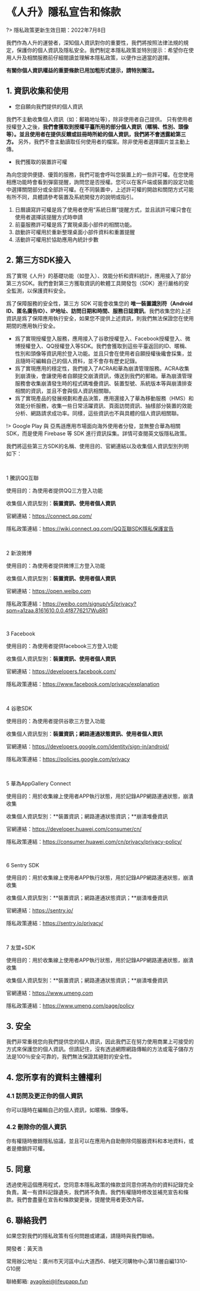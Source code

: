 # 《人升》隱私宣告和條款

?> 隱私政策更新生效日期：2022年7月8日

我們作為人升的運營者，深知個人資訊對你的重要性，我們將按照法律法規的規定，保護你的個人資訊及隱私安全。我們制定本隱私政策並特別提示：希望你在使用人升及相關服務前仔細閱讀並理解本隱私政策，以便作出適當的選擇。

**有關你個人資訊權益的重要條款已用加粗形式提示，請特別關注。**

## 1. 資訊收集和使用

- 您自願向我們提供的個人資訊

我們不主動收集個人資訊（如：郵箱地址等），除非使用者自己提供。
只有使用者授權登入之後，**我們會獲取到授權平臺所用的部分個人資訊（暱稱、性別、頭像等）。並且使用者在提供反饋或註冊時所給的個人資訊，我們將不會透露給第三方。**
另外，我們不會主動讀取任何使用者的檔案。除非使用者選擇圖片並主動上傳。

- 我們獲取的裝置許可權

為向您提供便捷、優質的服務，我們可能會呼叫您裝置上的一些許可權。在您使用相應功能時會看到彈窗提醒，詢問您是否授權。您可以在客戶端或裝置的設定功能中選擇關閉部分或全部許可權。在不同裝置中，上述許可權的開啟和關閉方式可能有所不同，具體請參考裝置及系統開發方的說明或指引。

1. 日曆讀寫許可權是爲了使用者使用“系統日曆”提醒方式，並且該許可權只會在使用者選擇該提醒方式時申請
2. 前臺服務許可權是爲了實現桌面小部件的相關功能。
3. 啟動許可權用於重新整理桌面小部件資料和重置提醒
4. 活動許可權用於協助應用內統計步數


## 2. 第三方SDK接入

爲了實現《人升》的基礎功能（如登入）、效能分析和資料統計，應用接入了部分第三方SDK。我們會對第三方獲取資訊的軟體工具開發包（SDK）進行嚴格的安全監測，以保護資料安全。

爲了保障服務的安全性，第三方 SDK 可能會收集您的 **唯一裝置識別符（Android ID、匿名廣告ID）、IP地址、訪問日期和時間、服務日誌資訊**。我們收集您的上述資訊是爲了保障應用執行安全，如果您不提供上述資訊，則我們無法保證您在使用期間的應用執行安全。

- 爲了實現授權登入服務，應用接入了谷歌授權登入、Facebook授權登入、微博授權登入、QQ授權登入等SDK。我們會獲取到這些平臺返回的ID、暱稱、性別和頭像等資訊用於登入功能。並且只會在使用者自願授權後纔會採集，並且隨時可編輯自己的個人資料，並不會存有歷史記錄。
- 爲了實現應用的穩定性，我們接入了ACRA和華為崩潰管理服務。ACRA收集到崩潰後，會讓使用者自願提交崩潰資訊，傳送到我們的郵箱。華為崩潰管理服務會收集崩潰發生時的程式碼堆疊資訊、裝置型號、系統版本等與崩潰排查相關的資訊，並且不會與個人資訊相關聯。
- 爲了實現產品的發展規劃和產品決策，應用還接入了華為移動服務（HMS）和效能分析服務，收集一些日常活躍資訊、頁面訪問資訊、抽樣部分裝置的效能分析、網路請求成功率。同樣，這些資訊也不與具體的個人資訊相關聯。

!> Google Play 與 亞馬遜應用市場面向海外使用者分發，並無整合華為相關SDK，而是使用 Firebase 等 SDK 進行資訊採集。詳情可查閱英文版隱私政策。

我們將這些第三方SDK的名稱、使用目的、官網連結以及收集個人資訊型別列明如下：

<br />

1 騰訊QQ互聯

使用目的：為使用者提供QQ三方登入功能

收集個人資訊型別：**裝置資訊、使用者個人資訊**

官網連結：https://connect.qq.com/

隱私政策連結：https://wiki.connect.qq.com/QQ互聯SDK隱私保護宣告

<br />

2 新浪微博

使用目的：為使用者提供微博三方登入功能

收集個人資訊型別：**裝置資訊、使用者個人資訊**

官網連結：https://open.weibo.com

隱私政策連結：https://weibo.com/signup/v5/privacy?spm=a1zaa.8161610.0.0.4f8776217Wu8R1

<br />

3 Facebook

使用目的：為使用者提供facebook三方登入功能

收集個人資訊型別：**裝置資訊、使用者個人資訊**

官網連結：https://developers.facebook.com/

隱私政策連結：https://www.facebook.com/privacy/explanation

<br />

4 谷歌SDK

使用目的：為使用者提供谷歌三方登入功能

收集個人資訊型別：**裝置資訊；網路連通狀態資訊、使用者個人資訊**

官網連結：https://developers.google.com/identity/sign-in/android/

隱私政策連結：https://policies.google.com/privacy

<br />

5 華為AppGallery Connect

使用目的：用於收集線上使用者APP執行狀態，用於記錄APP網路連通狀態，崩潰收集

收集個人資訊型別：**裝置資訊；網路連通狀態資訊；**崩潰堆疊資訊

官網連結：https://developer.huawei.com/consumer/cn/

隱私政策連結：https://consumer.huawei.com/cn/privacy/privacy-policy/

<br />

6 Sentry SDK

使用目的：用於收集線上使用者APP執行狀態，用於記錄APP網路連通狀態，崩潰收集

收集個人資訊型別：**裝置資訊；網路連通狀態資訊；**崩潰堆疊資訊

官網連結：https://sentry.io/

隱私政策連結：https://sentry.io/privacy/

<br />

7 友盟+SDK

使用目的：用於收集線上使用者APP執行狀態，用於記錄APP網路連通狀態，崩潰收集

收集個人資訊型別：**裝置資訊；網路連通狀態資訊；**崩潰堆疊資訊

官網連結：https://www.umeng.com

隱私政策連結：https://www.umeng.com/page/policy

## 3. 安全

我們非常重視您向我們提供您的個人資訊，因此我們正在努力使用商業上可接受的方式來保護您的個人資訊。但請記住，沒有透過網際網路傳輸的方法或電子儲存方法是100％安全可靠的，我們無法保證其絕對的安全性。


## 4. 您所享有的資料主體權利

### 4.1 訪問及更正你的個人資訊

你可以隨時在編輯自己的個人資訊，如暱稱、頭像等。

### 4.2 刪除你的個人資訊

你有權隨時撤銷隱私協議，並且可以在應用內自助刪除伺服器資料和本地資料，或者是撤銷許可權。


## 5. 同意

透過使用這個應用程式，您同意本隱私政策的條款並同意你將為你的資料記錄完全負責。萬一有資料記錄遺失，我們將不負責。我們有權隨時修改並補充宣告和條款。我們會盡量在宣告和條款變更後，提醒使用者更改內容。


## 6. 聯絡我們

如果您對我們的隱私政策有任何問題或建議，請隨時與我們聯絡。

開發者：黃天浩

常用辦公地址：廣州市天河區中山大道西6、8號天河購物中心第13層自編1310-G10房

聯絡郵箱: ayagikei@lifeupapp.fun